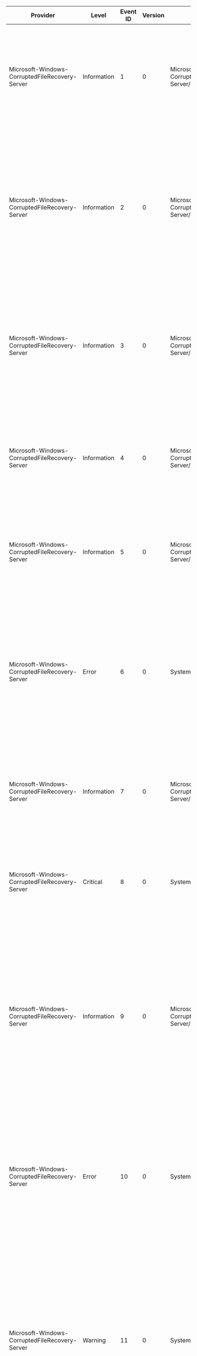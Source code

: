 Provider                                        |  Level        |  Event ID  |  Version  |  Channel                                                     |  Task  |  Opcode  |  Keyword  |  Message
------------------------------------------------|---------------|------------|-----------|--------------------------------------------------------------|--------|----------|-----------|---------------------------------------------------------------------------------------------------------------------------------------------------------------------------------------------------------------------------------------------------------------------------------------------------------------------------------------------------------------
Microsoft-Windows-CorruptedFileRecovery-Server  |  Information  |  1         |  0        |  Microsoft-Windows-CorruptedFileRecovery-Server/Operational  |        |          |           |  The file {FileName} may be corrupted; which may have caused the application {AppName} to stop working. Windows did not attempt to repair {FileName} because it is not a protected system file.
Microsoft-Windows-CorruptedFileRecovery-Server  |  Information  |  2         |  0        |  Microsoft-Windows-CorruptedFileRecovery-Server/Operational  |        |          |           |  The system file {FileName} is corrupted; which may have caused the application {AppName} to stop working. Windows will not attempt to repair {FileName} because too many corrupted files have been detected recently.  Frequent corruptions may indicate a problem with the disk on this computer.
Microsoft-Windows-CorruptedFileRecovery-Server  |  Information  |  3         |  0        |  Microsoft-Windows-CorruptedFileRecovery-Server/Operational  |        |          |           |  The system file {FileName} may be corrupted; which may have caused the application {AppName} to stop working. Windows did not attempt to repair this file because the same file has been repaired too many times over a recent period of time.
Microsoft-Windows-CorruptedFileRecovery-Server  |  Information  |  4         |  0        |  Microsoft-Windows-CorruptedFileRecovery-Server/Operational  |        |          |           |  The system file {FileName} is corrupted; which may have caused the application {AppName} to stop working. Windows did not attempt to repair this file because a repair attempt is already underway for the same file.
Microsoft-Windows-CorruptedFileRecovery-Server  |  Information  |  5         |  0        |  Microsoft-Windows-CorruptedFileRecovery-Server/Operational  |        |          |           |  The system file {FileName} was reported as being corrupted but Windows determined that the file is not actually damaged. It may have been repaired already.
Microsoft-Windows-CorruptedFileRecovery-Server  |  Error        |  6         |  0        |  System                                                      |        |          |           |  The system file {FileName} was corrupted; which may have caused the application {AppName} to stop working. Windows was unable to repair this file (error code {ErrorCode}).  Run the command 'sfc /scannow' at an administrative command prompt to check for errors and to repair the file if necessary.
Microsoft-Windows-CorruptedFileRecovery-Server  |  Information  |  7         |  0        |  Microsoft-Windows-CorruptedFileRecovery-Server/Operational  |        |          |           |  The system file {FileName} was corrupted; which may have caused the application {AppName} to stop working. Windows successfully repaired the damaged file.
Microsoft-Windows-CorruptedFileRecovery-Server  |  Critical     |  8         |  0        |  System                                                      |        |          |           |  The system file {FileName} was corrupted; which may have caused the application {AppName} to stop working. Windows attempted to repair the file. A reboot is required to finish this repair.
Microsoft-Windows-CorruptedFileRecovery-Server  |  Information  |  9         |  0        |  Microsoft-Windows-CorruptedFileRecovery-Server/Operational  |        |          |           |  The system file {FileName} may be corrupted; which may have caused the application {AppName} to stop working. Windows attempted to repair the file; but the operation was cancelled before it could be completed.  Run the command 'sfc /scannow' at an administrative command prompt to check for errors and to repair the file if necessary.
Microsoft-Windows-CorruptedFileRecovery-Server  |  Error        |  10        |  0        |  System                                                      |        |          |           |  The system file {FileName} may be corrupted; but Windows could not determine if the file was actually damaged (error code {ErrorCode}). No repair action was taken. Run the command 'sfc /scannow' at an administrative command prompt to check for errors and to repair the file if necessary.
Microsoft-Windows-CorruptedFileRecovery-Server  |  Warning      |  11        |  0        |  System                                                      |        |          |           |  The system file {FileName} is corrupted; which may have caused the application {AppName} to stop working. Windows could not attempt to repair {FileName} because a previous repair operation was pended.  Reboot the computer and run the command 'sfc /scannow' at an administrative command prompt to check for errors and to repair the file if necessary.
Microsoft-Windows-CorruptedFileRecovery-Server  |  Warning      |  12        |  0        |  System                                                      |        |          |           |  Windows detected that program file {FilePath} is corrupted; causing application {AppName} to stop working. To restore the file; reinstall {ProductName} version {ProductVersion}.
Microsoft-Windows-CorruptedFileRecovery-Server  |  Information  |  13        |  0        |  Microsoft-Windows-CorruptedFileRecovery-Server/Operational  |        |          |           |  The program file {FileName} was reported as being possibly corrupted; causing application {AppName} to stop working. Windows performed additional diagnostics and determined that the file is not actually damaged.
Microsoft-Windows-CorruptedFileRecovery-Server  |  Information  |  14        |  0        |  System                                                      |        |          |           |  The file {FileName} may be corrupted; which may have caused the application {AppName} to stop working. Windows did not attempt to repair {FileName} because it could not find its corresponding installer package.
Microsoft-Windows-CorruptedFileRecovery-Server  |  Information  |  15        |  0        |  Microsoft-Windows-CorruptedFileRecovery-Server/Operational  |        |          |           |  Windows detected that program file {FilePath} is corrupted; causing application {AppName} to stop working. Reinstalling {ProductName} version {ProductVersion} may repair the file. However; Windows is not launching a {ProductName} reinstallation because too many product reinstalls have run recently.
Microsoft-Windows-CorruptedFileRecovery-Server  |  Information  |  16        |  0        |  Microsoft-Windows-CorruptedFileRecovery-Server/Operational  |        |          |           |  Windows detected that program file {FilePath} is corrupted; causing application {AppName} to stop working. Reinstalling {ProductName} version {ProductVersion} may repair the file. However; Windows is not launching a {ProductName} reinstallation because that product has already been reinstalled too many times recently.
Microsoft-Windows-CorruptedFileRecovery-Server  |  Information  |  17        |  0        |  Microsoft-Windows-CorruptedFileRecovery-Server/Operational  |        |          |           |  The program file {FileName} was reported as being possibly corrupted; causing application {AppName} to stop working. Windows performed additional diagnostics and determined that the file is not an executable image. To avoid potential user data loss; Windows will not attempt to repair the file.